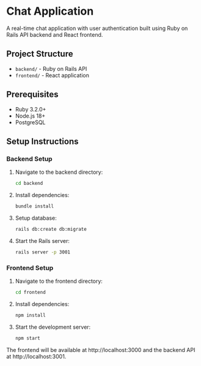 # Chat Application

A real-time chat application with user authentication built using Ruby on Rails API backend and React frontend.

## Project Structure

- `backend/` - Ruby on Rails API
- `frontend/` - React application

## Prerequisites

- Ruby 3.2.0+
- Node.js 18+
- PostgreSQL

## Setup Instructions

### Backend Setup

1. Navigate to the backend directory:
   ```bash
   cd backend
   ```

2. Install dependencies:
   ```bash
   bundle install
   ```

3. Setup database:
   ```bash
   rails db:create db:migrate
   ```

4. Start the Rails server:
   ```bash
   rails server -p 3001
   ```

### Frontend Setup

1. Navigate to the frontend directory:
   ```bash
   cd frontend
   ```

2. Install dependencies:
   ```bash
   npm install
   ```

3. Start the development server:
   ```bash
   npm start
   ```

The frontend will be available at http://localhost:3000 and the backend API at http://localhost:3001.